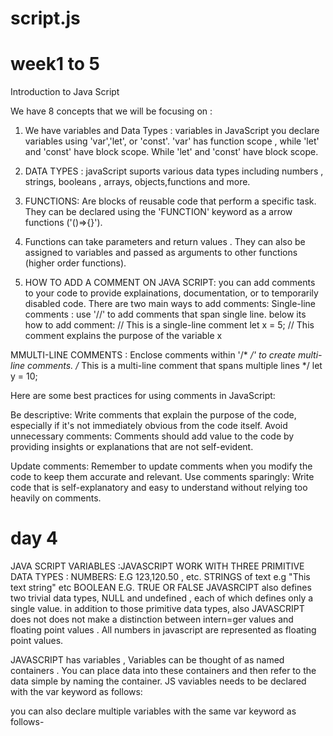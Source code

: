 # script.js
# week1 to 5 
Introduction to Java Script

We have 8 concepts that we will be focusing on : 
1. We have variables and Data Types : variables in JavaScript you declare variables using 'var','let', or 'const'. 'var' has function scope , while 'let' and 'const' have block scope. While 'let' and 'const' have block scope.
2. DATA TYPES : javaScript suports various data types including numbers , strings, booleans , arrays, objects,functions and more.
3. FUNCTIONS: Are blocks of reusable code that perform a specific task. They can be declared using the 'FUNCTION' keyword as a arrow functions ('()=>{}').
4. Functions can take parameters and return values . They can also be assigned to variables and passed as arguments to other functions (higher order functions).

5. HOW TO ADD A COMMENT ON JAVA SCRIPT: you can add comments to your code to provide explainations, documentation, or to temporarily disabled code. There are two main ways to add comments: Single-line comments : use '//' to add comments that span single line. below its how to add comment:
  // This is a single-line comment
let x = 5; // This comment explains the purpose of the variable x

MMULTI-LINE COMMENTS : Enclose comments within '/* */' to create multi-line comments. 
/* This is a multi-line comment
   that spans multiple lines */
let y = 10;

Here are some best practices for using comments in JavaScript:

Be descriptive: Write comments that explain the purpose of the code, especially if it's not immediately obvious from the code itself.
Avoid unnecessary comments: Comments should add value to the code by providing insights or explanations that are not self-evident.

Update comments: Remember to update comments when you modify the code to keep them accurate and relevant.
Use comments sparingly: Write code that is self-explanatory and easy to understand without relying too heavily on comments.

# day 4 
JAVA SCRIPT VARIABLES :JAVASCRIPT WORK WITH THREE PRIMITIVE DATA TYPES : 
NUMBERS: E.G 123,120.50 , etc.
STRINGS of text e.g "This text string" etc 
BOOLEAN E.G. TRUE OR FALSE 
JAVASRCIPT also defines two trivial data types, NULL and undefined , each of which defines only a single value. in addition to those primitive data types, also JAVASCRIPT does not does not make a distinction between intern=ger values and floating point values . All numbers in javascript are represented as floating point values.

JAVASCRIPT has variables , Variables can be thought of as named containers . You can place data into these containers and then refer to the data simple by naming the container. JS vaviables needs to be declared with the var keyword as follows: 
<script type = "text/javascript"> 
  <!--
    var money ;
    var name;
  //-->
</script>

you can also declare multiple variables with the same var keyword as follows- 
<script type= "text/javascript>
  <!--
  var money,name;
  </script>

  THIS IS HOW YOU CREATE A VARIABLE NAMED MONEY AND ASSIGN THE VALUE 2000.50 TO IT , YOU CAN ASSIGN A VALUE AT THE TIME OF INITIALIZATION AS FOLLOWS: 
  <script type ="text/javascript">
    <!--
      var nam ="Okuhle"
    var money;
    money=2000.50,

      Java is an untyped language it means that javascript variable can hold a value of any data type , you dont have to tell have to javascript during a variable declaration what type of value the variable will hold.

  # WEEK2 
    WEB DESIGN

    CALLIG ONE FUNCTION FROM ANOTHER FUNCTION
Function Definition: You define multiple functions, each with a specific task to perform.

Function Calls: Within one function, you can call another function to execute its task. This can be done using the function name followed by parentheses, optionally passing any required arguments.

Chaining Functions: By nesting function calls within each other, you can create a sequence of actions. The output of one function can serve as input for another function, allowing you to build more complex processes

    // Define three functions, each returning a string
function function1() {
    return "Hello";
}

function function2() {
    return "world!";
}

function function3() {
    return " How are you?";
}

// Define a main function that calls the three functions and concatenates their results
function mainFunction() {
    var result1 = function1();
    var result2 = function2();
    var result3 = function3();
    var finalResult = result1 + " " + result2 + result3;
    return finalResult;
}

// Call the main function and print the result
console.log(mainFunction()); // Output: Hello world! How are you?

  CREATING OBJECTS WITH USER-DEFINED FUNCTIONS:

    


    

    
    
    
    

      




